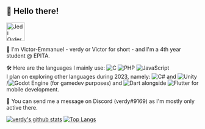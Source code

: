 ## :wave: Hello there!

<img height="48" src="https://cdn.discordapp.com/attachments/562991759647309838/1057981143657496606/pngwing.com.png" alt="Jedi Order Logo">

📑 I'm Victor-Emmanuel - verdy or Victor for short - and I'm a 4th year student @ EPITA.

🛠 Here are the languages I mainly use: ![C](https://img.shields.io/badge/c-%2300599C.svg?style=for-the-badge&logo=c&logoColor=white) ![PHP](https://img.shields.io/badge/php-%23777BB4.svg?style=for-the-badge&logo=php&logoColor=white) ![JavaScript](https://img.shields.io/badge/javascript-%23323330.svg?style=for-the-badge&logo=javascript&logoColor=%23F7DF1E)<br />
I plan on exploring other languages during 2023, namely: ![C#](https://img.shields.io/badge/c%23-%23239120.svg?style=for-the-badge&logo=c-sharp&logoColor=white) and ![Unity](https://img.shields.io/badge/unity-%23000000.svg?style=for-the-badge&logo=unity&logoColor=white)
/![Godot Engine](https://img.shields.io/badge/GODOT-%23FFFFFF.svg?style=for-the-badge&logo=godot-engine)
 (for gamedev purposes) and ![Dart](https://img.shields.io/badge/dart-%230175C2.svg?style=for-the-badge&logo=dart&logoColor=white)
alongside ![Flutter](https://img.shields.io/badge/Flutter-%2302569B.svg?style=for-the-badge&logo=Flutter&logoColor=white) for mobile development.

💬 You can send me a message on Discord (verdy#9169) as I'm mostly only active there.

[![verdy's github stats](https://github-readme-stats.vercel.app/api?username=7verdy&show_icons=true&theme=dracula)](https://github.com/anuraghazra/github-readme-stats)
[![Top Langs](https://github-readme-stats.vercel.app/api/top-langs/?username=7verdy&layout=compact&theme=dracula)](https://github.com/anuraghazra/github-readme-stats)
